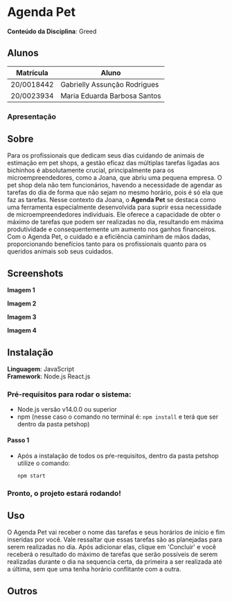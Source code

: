 # Agenda Pet

**Conteúdo da Disciplina**: Greed<br>

## Alunos
|Matrícula | Aluno |
| -- | -- |
| 20/0018442  |  Gabrielly Assunção Rodrigues |
| 20/0023934|  Maria Eduarda Barbosa Santos |

### Apresentação

## Sobre
Para os profissionais que dedicam seus dias cuidando de animais de estimação em pet shops, a gestão eficaz das múltiplas tarefas ligadas aos bichinhos é absolutamente crucial, principalmente para os microempreendedores, como a Joana, que abriu uma pequena empresa. O pet shop dela não tem funcionários, havendo a necessidade de agendar as tarefas do dia de forma que não sejam no mesmo horário, pois é só ela que faz as tarefas. Nesse contexto da Joana, o **Agenda Pet** se destaca como uma ferramenta especialmente desenvolvida para suprir essa necessidade de microempreendedores individuais. Ele oferece a capacidade de obter o máximo de tarefas que podem ser realizadas no dia, resultando em máxima produtividade e consequentemente um aumento nos ganhos financeiros. Com o Agenda Pet, o cuidado e a eficiência caminham de mãos dadas, proporcionando benefícios tanto para os profissionais quanto para os queridos animais sob seus cuidados.


## Screenshots

**Imagem 1** 

**Imagem 2**

**Imagem 3**

**Imagem 4**

## Instalação 
**Linguagem**: JavaScript<br>
**Framework**: Node.js React.js<br>
### Pré-requisitos para rodar o sistema:

- Node.js versão v14.0.0 ou superior <br>
- npm (nesse caso o comando no terminal é: ```npm install``` e terá que ser dentro da pasta petshop)

#### Passo 1

- Após a instalação de todos os pŕe-requisitos, dentro da pasta petshop utilize o comando:
  ```
  npm start
### Pronto, o projeto estará rodando!

## Uso 
O Agenda Pet vai receber o nome das tarefas e seus horários de início e fim inseridas por você. Vale ressaltar que essas tarefas são as planejadas para serem realizadas no dia. Após adicionar elas, clique em 'Concluir' e você receberá o resultado do máximo de tarefas que serão possíveis de serem realizadas durante o dia na sequencia certa, da primeira a ser realizada até a última, sem que uma tenha horário conflitante com a outra. 

## Outros 
